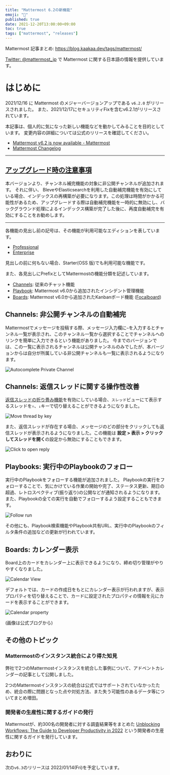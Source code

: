 ```yaml
---
title: "Mattermost 6.2の新機能"
emoji: "🎉"
published: true
date: 2021-12-20T13:00:00+09:00
toc: true
tags: ["mattermost", "releases"]
---
```


Mattermost 記事まとめ: https://blog.kaakaa.dev/tags/mattermost/

[Twitter: @mattermost_jp](https://twitter.com/mattermost_jp?lang=ja) で Mattermost に関する日本語の情報を提供しています。

# はじめに

2021/12/16 に Mattermost のメジャーバージョンアップである `v6.2.0` がリリースされました。
また、2021/12/17にセキュリティFixを含むv6.2.1がリリースされています。

本記事は、個人的に気になった新しい機能などを動かしてみることを目的としています。
変更内容の詳細については公式のリリースを確認してください。

- [Mattermost v6\.2 is now available \- Mattermost](https://mattermost.com/blog/mattermost-v6-2-is-now-available/)
- [Mattermost Changelog](https://docs.mattermost.com/install/self-managed-changelog.html#release-v6.2-feature-release)

---

## [アップグレード時の注意事項](https://docs.mattermost.com/install/self-managed-changelog.html#important-upgrade-notes)

本バージョンより、チャンネル補完機能の対象に非公開チャンネルが追加されます。
それに伴い、 BleveやElasticsearchを利用した自動補完機能を有効にしている場合、インデックスの再構築が必要になります。この処理は時間がかかる可能性があるため、アップグレードする際は自動補完機能を一時的に無効にし、バックグラウンド処理によるインデックス構築が完了した後に、再度自動補完を有効にすることをお勧めします。

---

各機能の見出し前の記号は、その機能が利用可能なエディションを表しています。

- [Professional](https://mattermost.com/pricing/)
- [Enterprise](https://mattermost.com/pricing/)

見出しの前に何もない場合、Starter(OSS 版)でも利用可能な機能です。

また、各見出しにPrefixとしてMattermostの機能分類を記述しています。

- [Channels](https://docs.mattermost.com/guides/channels.html): 従来のチャット機能
- [Playbook](https://docs.mattermost.com/guides/playbooks.html): Mattermost v6.0から追加されたインシデント管理機能
- [Boards](https://docs.mattermost.com/guides/boards.html): Mattermost v6.0から追加されたKanbanボード機能 ([Focalboard](https://www.focalboard.com/))


## Channels: 非公開チャンネルの自動補完

Mattermostでメッセージを投稿する際、メッセージ入力欄に`~`を入力するとチャンネル一覧が表示され、このチャンネル一覧から選択することでチャンネルへのリンクを簡単に入力できるという機能がありました。
今までのバージョンでは、この一覧に表示されるチャンネルは公開チャンネルのみでしたが、本バージョンからは自分が所属している非公開チャンネルも一覧に表示されるようになります。

![Autocomplete Private Channel](https://blog.kaakaa.dev/images/posts/mattermost/releases-6.2/channels-autocomplete-private.png)

## Channels: 返信スレッドに関する操作性改善

[返信スレッドの折り畳み機能](https://docs.mattermost.com/messaging/organizing-conversations.html#organizing-conversations-using-collapsed-reply-threads-beta)を有効にしている場合、`スレッド`ビューにて表示するスレッドを`↑`、`↓`キーで切り替えることができるようになりました。

![Move thread by key](https://blog.kaakaa.dev/images/posts/mattermost/releases-6.2/channels-thread-move.png)

また、返信スレッドが存在する場合、メッセージのどの部分をクリックしても返信スレッドが表示されるようになりました。この機能は **設定 > 表示 > クリックしてスレッドを開く**の設定から無効にすることもできます。

![Click to open reply](https://blog.kaakaa.dev/images/posts/mattermost/releases-6.2/channels-click-to-open-reply.png)

## Playbooks: 実行中のPlaybookのフォロー

実行中のPlaybookをフォローする機能が追加されました。
Playbookの実行をフォローすることで、気にかけている作業の開始や完了、ステータス更新、期日の超過、レトロスペクティブ(振り返り)の公開などが通知されるようになります。また、Playbookの全ての実行を自動でフォローするよう設定することもできます。

![Follow run](https://blog.kaakaa.dev/images/posts/mattermost/releases-6.2/playbooks-auto-follow-run.png)

その他にも、Playbook検索機能やPlaybook共有URL、実行中のPlaybookのフィルタ条件の追加などの更新が行われています。

## Boards: カレンダー表示

Board上のカードをカレンダー上に表示できるようになり、締め切り管理がやりやすくなりました。

![Calendar View](https://blog.kaakaa.dev/images/posts/mattermost/releases-6.2/boards-calendar-view.png)

デフォルトでは、カードの作成日をもとにカレンダー表示が行われますが、表示プロパティを切り替えることで、カードに設定されたプロパティの情報を元にカードを表示することができます。

![Calendar property](https://blog.kaakaa.dev/images/posts/mattermost/releases-6.2/boards-switch-calendar-property.png)

(画像は公式ブログから)

## その他のトピック

### Mattermostのインスタンス統合により得た知見

弊社で2つのMattermostインスタンスを統合した事例について、アドベントカレンダーの記事として公開しました。

2つのMattermostインスタンスの統合は公式ではサポートされていなかったため、統合の際に問題となった点や対処方法、また失う可能性のあるデータ等についてまとめ増田。

### 開発者の生産性に関するガイドの発行

Mattermostが、約300名の開発者に対する調査結果等をまとめた [Unblocking Workflows: The Guide to Developer Productivity in 2022](https://mattermost.com/guide-to-developer-productivity/) という開発者の生産性に関するガイドを発行しています。

## おわりに
次の`v6.3`のリリースは 2022/01/14(Fri)を予定しています。
